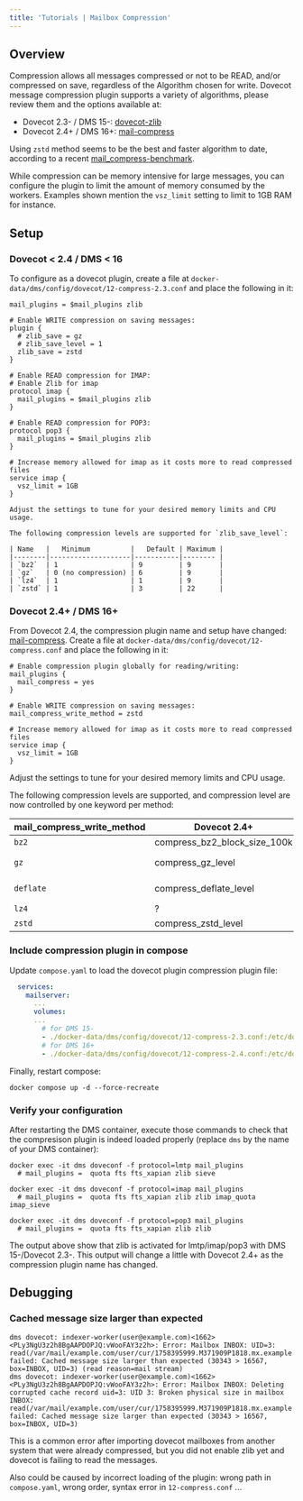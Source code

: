 ```yaml
---
title: 'Tutorials | Mailbox Compression'
---
```


## Overview

Compression allows all messages compressed or not to be READ, and/or compressed on save, regardless of the Algorithm chosen for write. Dovecot message compression plugin supports a variety of algorithms, please review them and the options available at:

* Dovecot 2.3- / DMS 15-: [dovecot-zlib](https://doc.dovecot.org/2.3/configuration_manual/zlib_plugin/)
* Dovecot 2.4+ / DMS 16+: [mail-compress](https://doc.dovecot.org/2.4.1/core/plugins/mail_compress.html)

Using `zstd` method seems to be the best and faster algorithm to date, according to a recent [mail_compress-benchmark](https://github.com/dovecot/documentation/edit/main/docs/core/plugins/mail_compress.md).

While compression can be memory intensive for large messages, you can configure the plugin to limit the amount of memory consumed by the workers. Examples shown mention the `vsz_limit` setting to limit to 1GB RAM for instance.

## Setup

### Dovecot < 2.4 / DMS < 16

To configure  as a dovecot plugin, create a file at `docker-data/dms/config/dovecot/12-compress-2.3.conf` and place the following in it:

```
mail_plugins = $mail_plugins zlib

# Enable WRITE compression on saving messages:
plugin {
  # zlib_save = gz
  # zlib_save_level = 1
  zlib_save = zstd
}

# Enable READ compression for IMAP:
# Enable Zlib for imap
protocol imap {
  mail_plugins = $mail_plugins zlib
}

# Enable READ compression for POP3:
protocol pop3 {
  mail_plugins = $mail_plugins zlib
}

# Increase memory allowed for imap as it costs more to read compressed files
service imap {
  vsz_limit = 1GB
}
```

    Adjust the settings to tune for your desired memory limits and CPU usage.

    The following compression levels are supported for `zlib_save_level`:
    
    | Name   |   Minimum          |   Default | Maximum |
    |--------|--------------------|-----------|-------- |
    | `bz2`  | 1                  | 9         | 9       |
    | `gz`   | 0 (no compression) | 6         | 9       |
    | `lz4`  | 1                  | 1         | 9       |
    | `zstd` | 1                  | 3         | 22      |


### Dovecot 2.4+ / DMS 16+

From Dovecot 2.4, the compression plugin name and setup have changed: [mail-compress](https://doc.dovecot.org/2.4.1/core/plugins/mail_compress.html). Create a file at `docker-data/dms/config/dovecot/12-compress.conf` and place the following in it:

```
# Enable compression plugin globally for reading/writing:
mail_plugins {
  mail_compress = yes
}

# Enable WRITE compression on saving messages:
mail_compress_write_method = zstd

# Increase memory allowed for imap as it costs more to read compressed files
service imap {
  vsz_limit = 1GB
}
```

Adjust the settings to tune for your desired memory limits and CPU usage.

The following compression levels are supported, and compression level are now controlled by one keyword per method:

| mail_compress_write_method |        Dovecot 2.4+          |       Minimum      |   Default | Maximum |
|----------------------------|------------------------------|--------------------|-----------|-------- |
| `bz2`                      | compress_bz2_block_size_100k | 1                  | 9         | 9       |
| `gz`                       | compress_gz_level            | 0 (no compression) | 6         | 9       |
| `deflate`                  | compress_deflate_level       | 0 (no compression) | 6         | 9       |
| `lz4`                      | ?                            | 1                  | 1         | 9       |
| `zstd`                     | compress_zstd_level          | 1                  | 3         | 22      |


### Include compression plugin in compose

Update `compose.yaml` to load the dovecot plugin compression plugin file:

```yaml
  services:
    mailserver:
      ...
      volumes:
      ...
        # for DMS 15-
        - ./docker-data/dms/config/dovecot/12-compress-2.3.conf:/etc/dovecot/conf.d/12-compress-2.3.conf:ro
        # for DMS 16+
        - ./docker-data/dms/config/dovecot/12-compress-2.4.conf:/etc/dovecot/conf.d/12-compress-2.4.conf:ro
```

Finally, restart compose:

```
docker compose up -d --force-recreate
```

### Verify your configuration

After restarting the DMS container, execute those commands to check that the compresison plugin is indeed loaded properly (replace `dms` by the name of your DMS container):

```
docker exec -it dms doveconf -f protocol=lmtp mail_plugins
  # mail_plugins =  quota fts fts_xapian zlib sieve

docker exec -it dms doveconf -f protocol=imap mail_plugins
  # mail_plugins =  quota fts fts_xapian zlib zlib imap_quota imap_sieve

docker exec -it dms doveconf -f protocol=pop3 mail_plugins
  # mail_plugins =  quota fts fts_xapian zlib zlib
```

The output above show that zlib is activated for lmtp/imap/pop3 with DMS 15-/Dovecot 2.3-. This output will change a little with Dovecot 2.4+ as the compression plugin name has changed.

## Debugging

### Cached message size larger than expected
```
dms dovecot: indexer-worker(user@example.com)<1662><PLy3NgU3z2h8BgAAPDOPJQ:vWooFAY3z2h>: Error: Mailbox INBOX: UID=3: read(/var/mail/example.com/user/cur/1758395999.M371909P1818.mx.example.com,S=30343,W=30821:2,S) failed: Cached message size larger than expected (30343 > 16567, box=INBOX, UID=3) (read reason=mail stream)
dms dovecot: indexer-worker(user@example.com)<1662><PLy3NgU3z2h8BgAAPDOPJQ:vWooFAY3z2h>: Error: Mailbox INBOX: Deleting corrupted cache record uid=3: UID 3: Broken physical size in mailbox INBOX: read(/var/mail/example.com/user/cur/1758395999.M371909P1818.mx.example.com,S=30343,W=30821:2,S) failed: Cached message size larger than expected (30343 > 16567, box=INBOX, UID=3)
```

This is a common error after importing dovecot mailboxes from another system that were already compressed, but you did not enable zlib yet and dovecot is failing to read the messages.

Also could be caused by incorrect loading of the plugin: wrong path in `compose.yaml`, wrong order, syntax error in `12-compress.conf` ...
